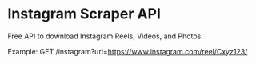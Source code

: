 # Instagram Scraper API
Free API to download Instagram Reels, Videos, and Photos.

Example:
GET /instagram?url=https://www.instagram.com/reel/Cxyz123/
